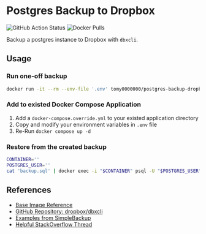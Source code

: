 # Postgres Backup to Dropbox

![GitHub Action Status](https://github.com/tomy0000000/registry/workflows/postgres-backup-dropbox/badge.svg)
![Docker Pulls](https://img.shields.io/docker/pulls/tomy0000000/postgres-backup-dropbox?logo=docker)

Backup a postgres instance to Dropbox with `dbxcli`.

## Usage

### Run one-off backup

```bash
docker run -it --rm --env-file '.env' tomy0000000/postgres-backup-dropbox:14
```

### Add to existed Docker Compose Application

1. Add a `docker-compose.override.yml` to your existed application directory
2. Copy and modify your environment variables in `.env` file
3. Re-Run `docker compose up -d`

### Restore from the created backup

```bash
CONTAINER=''
POSTGRES_USER=''
cat 'backup.sql' | docker exec -i "$CONTAINER" psql -U "$POSTGRES_USER"
```

## References

- [Base Image Reference](https://hub.docker.com/_/postgres)
- [GitHub Repository: dropbox/dbxcli](https://github.com/dropbox/dbxcli)
- [Examples from SimpleBackup](https://simplebackups.com/blog/docker-postgres-backup-restore-guide-with-examples/)
- [Helpful StackOverflow Thread](https://stackoverflow.com/questions/24718706/backup-restore-a-dockerized-postgresql-database)
